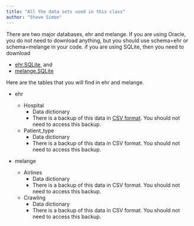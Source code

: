 ```yaml
---
title: "All the data sets used in this class"
author: "Steve Simon"
---
```


There are two major databases, ehr and melange. If you are using Oracle, you do not need to download anything, but you should use schema=ehr or schema=melange in your code. if you are using SQLite, then you need to download

+ [ehr.SQLite](https://github.com/pmean/introduction-to-sql/blob/master/data/ehr.SQLite), and
+ [melange.SQLite](https://github.com/pmean/introduction-to-sql/blob/master/data/melange.SQLite)

Here are the tables that you will find in ehr and melange.

+ ehr
  + Hospital
    + Data dictionary
    + There is a backup of this data in [CSV format](https://github.com/pmean/introduction-to-sql/blob/master/data/hospital.csv). You should not need to access this backup.
  + Patient_type
    + Data dictionary
    + There is a backup of this data in CSV format. You should not need to access this backup.

+ melange
  + Airlines
    + Data dictionary
    + There is a backup of this data in CSV format. You should not need to access this backup.
  + Crawling
    + Data dictionary
    + There is a backup of this data in CSV format. You should not need to access this backup.